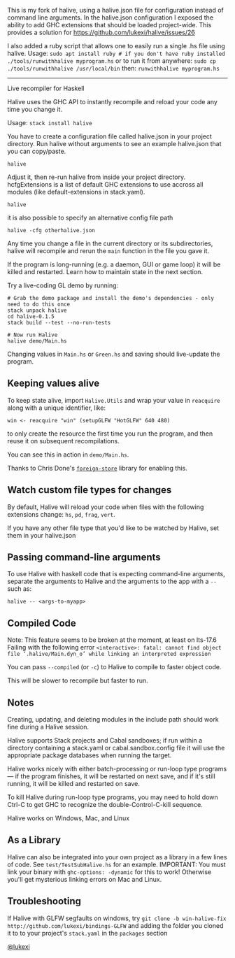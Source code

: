 This is my fork of halive, using a halive.json file for configuration instead of command line arguments.
In the halive.json configuration I exposed the ability to add GHC extensions that should be loaded project-wide.
This provides a solution for https://github.com/lukexi/halive/issues/26

I also added a ruby script that allows one to easily run a single .hs file using halive.
Usage:
`sudo apt install ruby # if you don't have ruby installed`
`./tools/runwithhalive myprogram.hs`
or to run it from anywhere:
`sudo cp ./tools/runwithhalive /usr/local/bin`
then:
`runwithhalive myprogram.hs`

---

Live recompiler for Haskell

Halive uses the GHC API to instantly recompile
and reload your code any time you change it.

Usage:
`stack install halive`

You have to create a configuration file called halive.json in your project directory.
Run halive without arguments to see an example halive.json that you can copy/paste.

`halive`

Adjust it, then re-run halive from inside your project directory.
hcfgExtensions is a list of default GHC extensions to use accross all modules (like default-extensions in stack.yaml).

`halive`

it is also possible to specify an alternative config file path

`halive -cfg otherhalive.json`

Any time you change a file in the current directory or its subdirectories,
halive will recompile and rerun the `main` function in the file you gave it.

If the program is long-running (e.g. a daemon, GUI or game loop) it will be
killed and restarted. Learn how to maintain state in the next section.

Try a live-coding GL demo by running:
```
# Grab the demo package and install the demo's dependencies - only need to do this once
stack unpack halive
cd halive-0.1.5
stack build --test --no-run-tests

# Now run Halive
halive demo/Main.hs
```
Changing values in `Main.hs` or `Green.hs` and saving should live-update the program.

Keeping values alive
--------------------

To keep state alive, import `Halive.Utils` and wrap
your value in `reacquire` along with a unique identifier, like:

`win <- reacquire "win" (setupGLFW "HotGLFW" 640 480)`

to only create the resource the first time you run the program, and then
reuse it on subsequent recompilations.

You can see this in action in `demo/Main.hs`.

Thanks to Chris Done's
[`foreign-store`](https://hackage.haskell.org/package/foreign-store)
library for enabling this.

Watch custom file types for changes
-----------------------------------

By default, Halive will reload your code when files with the following extensions change: `hs`, `pd`, `frag`, `vert`.

If you have any other file type that you'd like to be watched by Halive, set them in your halive.json

Passing command-line arguments
------------------------------

To use Halive with haskell code that is expecting command-line arguments,
separate the arguments to Halive and the arguments to the app with a `--`
such as:

`halive -- <args-to-myapp>`

Compiled Code
-------------

Note: This feature seems to be broken at the moment, at least on lts-17.6
Failing with the following error
`<interactive>: fatal:
    cannot find object file ‘.halive/Main.dyn_o’
    while linking an interpreted expression`

You can pass `--compiled` (or `-c`) to Halive to compile to faster object code.

This will be slower to recompile but faster to run.

Notes
-----

Creating, updating, and deleting modules in the include path should
work fine during a Halive session.

Halive supports Stack projects and Cabal sandboxes;
if run within a directory containing a stack.yaml or cabal.sandbox.config
file it will use the appropriate package databases when running the target.

Halive works nicely with either batch-processing or run-loop type
programs — if the program finishes, it will be restarted on next save,
and if it's still running, it will be killed and restarted on save.

To kill Halive during run-loop type programs, you may need to hold down Ctrl-C
to get GHC to recognize the double-Control-C-kill sequence.

Halive works on Windows, Mac, and Linux

As a Library
------------
Halive can also be integrated into your own project as a library in a few lines of code. See `test/TestSubHalive.hs` for an example.
IMPORTANT: You must link your binary with `ghc-options: -dynamic` for this to work! Otherwise you'll get mysterious linking errors on Mac and Linux.

Troubleshooting
---------------
If Halive with GLFW segfaults on windows, try `git clone -b win-halive-fix http://github.com/lukexi/bindings-GLFW` and adding the folder you cloned it to to your project's `stack.yaml` in the `packages` section

[@lukexi](http://twitter.com/lukexi)
